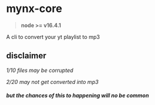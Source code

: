 # mynx-core

>**node >= v16.4.1**


A cli to convert your yt playlist to mp3

## disclaimer

 *1/10 files may be corrupted*

 *2/20 may not get converted into mp3*



##### **but the chances of this to happening will no be common**

